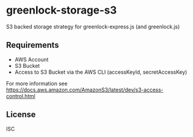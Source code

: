 # greenlock-storage-s3
S3 backed storage strategy for greenlock-express.js (and greenlock.js)

## Requirements

- AWS Account
- S3 Bucket
- Access to S3 Bucket via the AWS CLI (accessKeyId, secretAccessKey)

For more information see https://docs.aws.amazon.com/AmazonS3/latest/dev/s3-access-control.html

## License

ISC